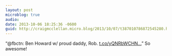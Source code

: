 ```yaml
---
layout: post
microblog: true
audio: 
date: 2013-10-06 18:25:36 -0600
guid: http://craigmcclellan.micro.blog/2013/10/07/t387010786872545280.html
---
```

“@fbctn: Ben Howard w/ proud daddy, Rob. [t.co/yQNRbWCHN...](http://t.co/yQNRbWCHN6)” So awesome!
